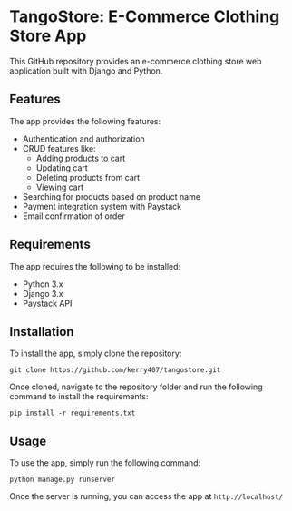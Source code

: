 

# TangoStore: E-Commerce Clothing Store App

This GitHub repository provides an e-commerce clothing store web application built with Django and Python.

## Features

The app provides the following features:

* Authentication and authorization
* CRUD features like:
  * Adding products to cart
  * Updating cart
  * Deleting products from cart
  * Viewing cart
* Searching for products based on product name
* Payment integration system with Paystack
* Email confirmation of order

## Requirements

The app requires the following to be installed:

* Python 3.x
* Django 3.x
* Paystack API

## Installation

To install the app, simply clone the repository:

`git clone https://github.com/kerry407/tangostore.git`

Once cloned, navigate to the repository folder and run the following command to install the requirements:

`pip install -r requirements.txt`

## Usage

To use the app, simply run the following command:

`python manage.py runserver`

Once the server is running, you can access the app at `http://localhost/`
